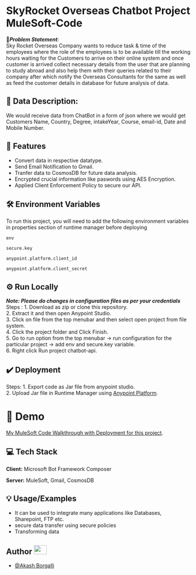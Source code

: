 
# SkyRocket Overseas Chatbot Project MuleSoft-Code

🚩***Problem Statement***: \
Sky Rocket Overseas Company wants to reduce task & time of the employees where the role of the employees is to be available till the working hours waiting for the Customers to arrive on their online system and once customer is arrived  collect necessary details from the user that are planning to study abroad and also help them with their queries related to their company after which notify the Overseas Consultants for the same as well as feed the customer details in database for future analysis of data.




## 📜 Data Description:
We would receive data from ChatBot in a form of json where we would get Customers Name, Country, Degree, intakeYear, Course, email-id, Date and Mobile Number.
## 📝 Features

- Convert data in respective datatype.
- Send Email Notification to Gmail.
- Tranfer data to CosmosDB for future data analysis.
- Encrypted crucial information like paswords using AES Encryption.
- Applied Client Enforcement Policy to secure our API.


## 🛠️ Environment Variables

To run this project, you will need to add the following environment variables in properties section of runtime manager before deploying

`env`

`secure.key`

`anypoint.platform.client_id`

`anypoint.platform.client_secret`


## ⚙️ Run Locally
***Note: Please do changes in configuration files as per your credentials***\
Steps : 1. Download as zip or clone this repository.\
2. Extract it and then open Anypoint Studio.\
3. Click on file from the top menubar and then select open project from file system.\
4. Click the project folder and Click Finish.\
5. Go to run option from the top menubar -> run configuration for the particular project -> add env and secure.key variable.\
6. Right click Run project chatbot-api.



## ✔️ Deployment

Steps: 1. Export code as Jar file from anypoint studio.\
       2. Upload Jar file in Runtime Manager using [Anypoint Platform](https://anypoint.mulesoft.com/login/).




# 🎯 Demo

[My MuleSoft Code Walkthrough with Deployment for this project](https://youtu.be/T4LgmYt-Pvs).


## 💻 Tech Stack

**Client:** Microsoft Bot Framework Composer

**Server:** MuleSoft, Gmail, CosmosDB


## 💡 Usage/Examples

- It can be used to integrate many applications like Databases, Sharepoint, FTP etc.
- secure data transfer using secure policies
- Transforming data


## Author <img src="https://raw.githubusercontent.com/TheDudeThatCode/TheDudeThatCode/master/Assets/Developer.gif" width=35 height=25>

- [@Akash Borgalli](https://www.linkedin.com/in/akashborgalli/)

